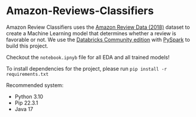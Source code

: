 <!-- @format -->

# Amazon-Reviews-Classifiers

Amazon Review Classifiers uses the [Amazon Review Data (2018)](https://nijianmo.github.io/amazon/index.html) dataset to create a Machine Learning model that determines whether a review is favorable or not. We use the [Databricks Community edition](https://www.databricks.com/product/faq/community-edition) with [PySpark](https://spark.apache.org/docs/latest/api/python/) to build this project.

Checkout the `notebook.ipnyb` file for all EDA and all trained models!

To install dependencies for the project, please run `pip install -r requirements.txt`

Recommended system:
* Python 3.10
* Pip 22.3.1
* Java 17
